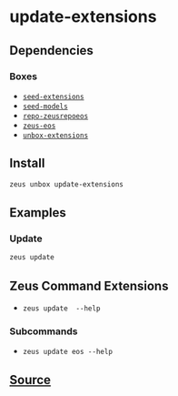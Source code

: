 
update-extensions 
====================




## Dependencies
### Boxes
* [`seed-extensions`](seed-extensions.md)
* [`seed-models`](seed-models.md)
* [`repo-zeusrepoeos`](repo-zeusrepoeos.md)
* [`zeus-eos`](zeus-eos.md)
* [`unbox-extensions`](unbox-extensions.md)




## Install
```bash
zeus unbox update-extensions
```
## Examples
### Update 
```bash
zeus update
```
## Zeus Command Extensions
* ```zeus update  --help```

### Subcommands
* ```zeus update eos --help```


## [Source](https://github.com/liquidapps-io/zeus-sdk/tree/master/boxes/groups/repos/update-extensions)
